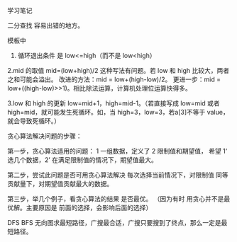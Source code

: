 学习笔记

二分查找
容易出错的地方。

模板中

1. 循环退出条件
是 low<=high（而不是 low<high） 

2.mid 的取值
mid=(low+high)/2 这种写法有问题。若 low 和 high 比较大，两者之和可能会溢出。
改进的方法：mid = low+(high-low)/2。
更进一步：mid = low+((high-low)>>1)。相比除法运算，计算机处理位运算快得多。

3.low 和 high 的更新
low=mid+1，high=mid-1。（若直接写成 low=mid 或者 high=mid，就可能发生死循环。如，当 high=3，low=3，若a[3]不等于 value，就会导致死循环。）


贪心算法解决问题的步骤：

第一步，贪心算法适用的问题：
1 一组数据，定义了 2 限制值和期望值，
希望 1‘ 选几个数据，2’ 在满足限制值的情况下，期望值最大。

第二步，尝试此问题是否可用贪心算法解决
每次选择当前情况下，对限制值 同等贡献量下，对期望值贡献最大的数据。

第三步，举几个例子，看贪心算法的结果 是否最优。
（因为有时 用贪心并不是最优解。主要原因是 前面的选择，会影响后面的选择）

DFS BFS
无向图求最短路径，广搜最合适，广搜只要搜到了终点，那么一定是最短路径。